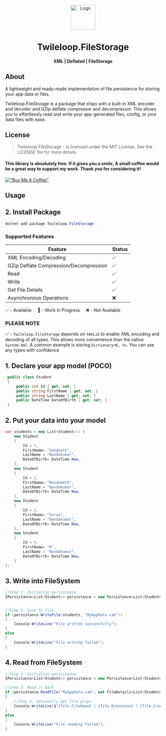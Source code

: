 ﻿<!-- PROJECT LOGO -->
<br />
<div align="center">
  <a href="https://github.com/sangeethnandakumar/Twileloop.FileStorage">
    <img src="https://iili.io/HtlRCjn.png" alt="Logo" width="80" height="80">
  </a>

  <h1 align="center"> Twileloop.FileStorage</h1>
  <h4 align="center"> XML | Deflated | FileStorage </h4>
</div>

## About
A lightweight and ready-made implementation of file persistence for storing your app data or files. 

Twileloop.FileStorage is a package that ships with a built-in XML encoder and decoder and GZip deflate compressor and decompressor. This allows you to effortlessly read and write your app-generated files, config, or your data files with ease.

## License
> Twileloop.FileStorage - is licensed under the MIT License. See the LICENSE file for more details.

#### This library is absolutely free. If it gives you a smile, A small coffee would be a great way to support my work. Thank you for considering it!
[!["Buy Me A Coffee"](https://www.buymeacoffee.com/assets/img/custom_images/orange_img.png)](https://www.buymeacoffee.com/sangeethnanda)

## Usage

## 2. Install Package

```powershell
dotnet add package Twileloop.FileStorage
```

### Supported Features

| Feature     | Status 
| ---      | ---
| XML Encoding/Decoding | ✅
| GZip Deflate Compression/Decompression | ✅
| Read | ✅
| Write | ✅
| Get File Details | ✅
| Asynchronous Operations | ❌


✅ - Available &nbsp;&nbsp;&nbsp; 
🚧 - Work In Progress &nbsp;&nbsp;&nbsp; 
❌ - Not Available

### PLEASE NOTE
✅ - `Twileloop.FileStorage` depends on `YAXLib` to enable XML encoding and decoding of all types. This allows more convenience than the native `System.Xml`. A common example is storing `Dictionary<K, V>`. You can use any types with confidence

## 1. Declare your app model (POCO)
```csharp
 public class Student
 {
     public int Id { get; set; }
     public string FirstName { get; set; }
     public string LastName { get; set; }
     public DateTime DateOfBirth { get; set; }
 }
```

## 2. Put your data into your model
```csharp
var students = new List<Student>() {
    new Student
    {
        Id = 1,
        FirstName= "Sangeeth",
        LastName = "Nandakumar",
        DateOfBirth= DateTime.Now,
    },
    new Student
    {
        Id = 2,
        FirstName= "Navaneeth",
        LastName = "Nandakumar",
        DateOfBirth= DateTime.Now,
    },
    new Student
    {
        Id = 3,
        FirstName= "Surya",
        LastName = "Nandakumar",
        DateOfBirth= DateTime.Now,
    },
    new Student
    {
        Id = 4,
        FirstName= "K",
        LastName = "Nandakumar",
        DateOfBirth= DateTime.Now,
    }
};
```

## 3. Write into FileSystem
```csharp
//Step 1: Initialize persistance
IPersistance<List<Student>> persistance = new Persistance<List<Student>>();


//Step 2: Save to file
if (persistance.WriteFile(students, "MyAppData.cab"))
{
    Console.WriteLine("File written successfully");
}
else
{
    Console.WriteLine("File writing failed");
}
```

## 4. Read from FileSystem
```csharp
//Step 1: Initialize persistance
IPersistance<List<Student>> persistance = new Persistance<List<Student>>();

//Step 2: Read it back
if (persistance.ReadFile("MyAppData.cab", out FileDetails<List<Student>> file))
{
    //Step 5: Optionally get file props
    Console.WriteLine($"{file.FileName} | {file.Extension} | {file.CreatedDate} | {file.LastModifiedDate} | {file.FileLocation} | {file.FileSizeBytes}");
}
else
{
    Console.WriteLine("File reading failed");
}
```
